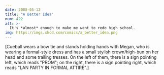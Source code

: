 ```yaml
---
date: 2008-05-12
title: "A Better Idea"
num: 422
alt: >-
  It's *almost* enough to make me want to redo high school.
img: https://imgs.xkcd.com/comics/a_better_idea.png
---
```

[Cueball wears a bow tie and stands holding hands with Megan, who is wearing a formal-style dress and has a small stylish crown/high-bun on her head and some trailing tresses. On the left of them, there is a sign pointing left, which reads "PROM"; on the right, there is a sign pointing right, which reads "LAN PARTY IN FORMAL ATTIRE".]
